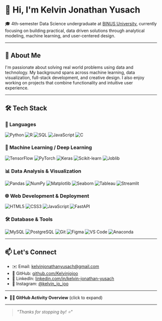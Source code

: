 # 👋 Hi, I'm Kelvin Jonathan Yusach

🎓 4th-semester Data Science undergraduate at [BINUS University](https://binus.ac.id/), currently focusing on building practical, data driven solutions through analytical modeling, machine learning, and user-centered design.

---

## 🧠 About Me

I'm passionate about solving real world problems using data and technology. My background spans across machine learning, data visualization, full-stack development, and creative design. I also enjoy working on projects that combine functionality and intuitive user experience.

---

## 🛠 Tech Stack

### 🚀 Languages  
![Python](https://img.shields.io/badge/Python-3776AB?style=flat&logo=python&logoColor=white)
![R](https://img.shields.io/badge/R-276DC3?style=flat&logo=r&logoColor=white)
![SQL](https://img.shields.io/badge/SQL-003B57?style=flat&logo=mysql&logoColor=white)
![JavaScript](https://img.shields.io/badge/JavaScript-F7DF1E?style=flat&logo=javascript&logoColor=black)
![C](https://img.shields.io/badge/C-00599C?style=flat&logo=c&logoColor=white)

### 🤖 Machine Learning / Deep Learning  
![TensorFlow](https://img.shields.io/badge/TensorFlow-FF6F00?style=flat&logo=tensorflow&logoColor=white)
![PyTorch](https://img.shields.io/badge/PyTorch-EE4C2C?style=flat&logo=pytorch&logoColor=white)
![Keras](https://img.shields.io/badge/Keras-D00000?style=flat&logo=keras&logoColor=white)
![Scikit-learn](https://img.shields.io/badge/Scikit--learn-F7931E?style=flat&logo=scikit-learn&logoColor=white)
![Joblib](https://img.shields.io/badge/Joblib-7A86B8?style=flat&logo=python&logoColor=white)

### 📊 Data Analysis & Visualization  
![Pandas](https://img.shields.io/badge/Pandas-150458?style=flat&logo=pandas&logoColor=white)
![NumPy](https://img.shields.io/badge/NumPy-013243?style=flat&logo=numpy&logoColor=white)
![Matplotlib](https://img.shields.io/badge/Matplotlib-11557C?style=flat&logo=matplotlib&logoColor=white)
![Seaborn](https://img.shields.io/badge/Seaborn-54A0FF?style=flat&logo=python&logoColor=white)
![Tableau](https://img.shields.io/badge/Tableau-E97627?style=flat&logo=tableau&logoColor=white)
![Streamlit](https://img.shields.io/badge/Streamlit-FF4B4B?style=flat&logo=streamlit&logoColor=white)

### 🌐 Web Development & Deployment  
![HTML5](https://img.shields.io/badge/HTML5-E34F26?style=flat&logo=html5&logoColor=white)
![CSS3](https://img.shields.io/badge/CSS3-1572B6?style=flat&logo=css3&logoColor=white)
![JavaScript](https://img.shields.io/badge/JavaScript-F7DF1E?style=flat&logo=javascript&logoColor=black)
![FastAPI](https://img.shields.io/badge/FastAPI-009688?style=flat&logo=fastapi&logoColor=white)

### 🛠️ Database & Tools  
![MySQL](https://img.shields.io/badge/MySQL-4479A1?style=flat&logo=mysql&logoColor=white)
![PostgreSQL](https://img.shields.io/badge/PostgreSQL-336791?style=flat&logo=postgresql&logoColor=white)
![Git](https://img.shields.io/badge/Git-F05032?style=flat&logo=git&logoColor=white)
![Figma](https://img.shields.io/badge/Figma-F24E1E?style=flat&logo=figma&logoColor=white)
![VS Code](https://img.shields.io/badge/VS%20Code-007ACC?style=flat&logo=visual-studio-code&logoColor=white)
![Anaconda](https://img.shields.io/badge/Anaconda-42B029?style=flat&logo=anaconda&logoColor=white)


---

## 📫 Let's Connect

- ✉️ Email: kelvinjonathanyusach@gmail.com  
- 🔗 GitHub: [github.com/Kelvinjojoo](https://github.com/Kelvinjojoo)  
- 💼 LinkedIn: [linkedin.com/in/kelvin-jonathan-yusach](https://www.linkedin.com/in/kelvin-jonathan-yusach-760776292/)  
- 📸 Instagram: [@kelvin_jo_joo](https://instagram.com/kelvin_jo_joo)

---

<details>
  <summary><b>🧑‍💻 GitHub Activity Overview</b> (click to expand)</summary>

  <p align="center">
    <img src="https://github-readme-stats.vercel.app/api?username=Kelvinjojoo&show_icons=true&theme=radical" alt="GitHub Stats" />
    <img src="https://github-readme-streak-stats.herokuapp.com/?user=Kelvinjojoo&theme=radical" alt="GitHub Streak Stats" />
    <img src="https://github-readme-stats.vercel.app/api/top-langs/?username=Kelvinjojoo&layout=compact&langs_count=100&theme=radical" alt="Top Languages" />
  </p>

  <p align="center">
    <img src="https://github-profile-trophy.vercel.app/?username=Kelvinjojoo&theme=darkhub&no-frame=true&row=1&column=6" />
  </p>
</details>


---


> _"Thanks for stopping by! ⭐"_  
